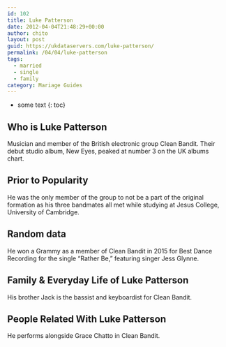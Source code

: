```yaml
---
id: 102
title: Luke Patterson
date: 2012-04-04T21:48:29+00:00
author: chito
layout: post
guid: https://ukdataservers.com/luke-patterson/
permalink: /04/04/luke-patterson  
tags:
  - married
  - single
  - family
category: Mariage Guides
---
```


* some text
{: toc}


## Who is  Luke Patterson
                  
                  
                  
Musician and member of the British electronic group Clean Bandit. Their debut studio album, New Eyes, peaked at number 3 on the UK albums chart.
                  
                
                
                
## Prior to Popularity 
                  
                  
                  
He was the only member of the group to not be a part of the original formation as his three bandmates all met while studying at Jesus College, University of Cambridge.
                  
                
                
                
## Random data 
                  
                  
                  
He won a Grammy as a member of Clean Bandit in 2015 for Best Dance Recording for the single &#8220;Rather Be,&#8221; featuring singer Jess Glynne.
                  
                
                
                
## Family & Everyday Life of Luke Patterson
                  
                  
                  
His brother Jack is the bassist and keyboardist for Clean Bandit.
                  
                
                
                
## People Related With  Luke Patterson
                  
                  
                  
He performs alongside Grace Chatto in Clean Bandit.
                  
                
              
            
          
          
          
    
    
  
